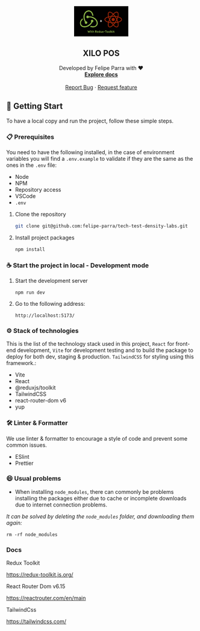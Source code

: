 <div align="center">
  <a href="https://github.com/felipe-parra/tech-test-density-labs">
    <img src="https://github.com/felipe-parra/tech-test-density-labs/blob/master/public/logo.png" alt="Logo" width="auto" height="80"
    style="filter: brightness(1) invert(1);"
    >
  </a>

<h2 align="center">XILO POS</h2>

  <p align="center">
  Developed by Felipe Parra with ❤️
    <br />
    <a href="https://github.com/felipe-parra/tech-test-density-labs"><strong>Explore docs</strong></a>
    <br />
    <br />
    <!-- <a href="https://github.com/hellodoctormx/issues">View Demo</a>
    · -->
    <a href="https://github.com/felipe-parra/tech-test-density-labs/issues">Report Bug</a>
    ·
    <a href="https://github.com/felipe-parra/tech-test-density-labs/issues">Request feature</a>
  </p>
</div>

## 🚀 Getting Start

To have a local copy and run the project, follow these simple steps.

### 📋 Prerequisites

You need to have the following installed, in the case of environment variables you will find a `.env.example` to validate if they are the same as the ones in the `.env` file:

- Node
- NPM
- Repository access
- VSCode
- `.env`

1. Clone the repository

   ```sh
   git clone git@github.com:felipe-parra/tech-test-density-labs.git
   ```

2. Install project packages

   ```sh
   npm install
   ```

### ☕ Start the project in local - Development mode

1.  Start the development server

    ```
    npm run dev
    ```

2.  Go to the following address:
    ```
    http://localhost:5173/
    ```

### ⚙ Stack of technologies

This is the list of the technology stack used in this project, `React` for front-end development, `Vite` for development testing and to build the package to deploy for both dev, staging & production. `TailwindCSS` for styling using this framework.:

- Vite
- React
- @reduxjs/toolkit
- TailwindCSS
- react-router-dom v6
- yup

### 🛠 Linter & Formatter

We use linter & formatter to encourage a style of code and prevent some common issues.

- ESlint
- Prettier

### 😄 Usual problems

- When installing `node_modules`, there can commonly be problems installing the packages either due to cache or incomplete downloads due to internet connection problems.

_It can be solved by deleting the `node_modules` folder, and downloading them again:_

```
rm -rf node_modules
```

### Docs

Redux Toolkit

https://redux-toolkit.js.org/

React Router Dom v6.15

https://reactrouter.com/en/main

TailwindCss

https://tailwindcss.com/
